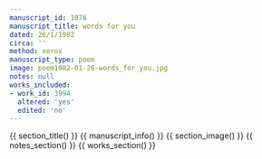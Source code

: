 ```yaml
---
manuscript_id: 1076
manuscript_title: words for you
dated: 26/1/1982
circa: ''
method: xerox
manuscript_type: poem
image: poem1982-01-26-words_for_you.jpg
notes: null
works_included:
- work_id: 3994
  altered: 'yes'
  edited: 'no'
---
```


{{ section_title() }}
{{ manuscript_info() }}
{{ section_image() }}
{{ notes_section() }}
{{ works_section() }}
